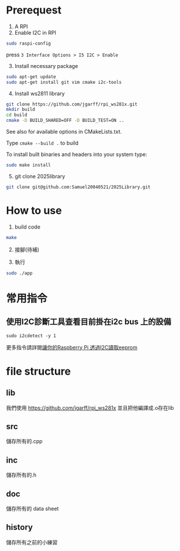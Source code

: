 # Prerequest
1. A RPI
2. Enable I2C in RPI
``` bash
sudo raspi-config
```
press `3 Interface Options > I5 I2C > Enable`

3. Install necessary package
``` bash
sudo apt-get update
sudo apt-get install git vim cmake i2c-tools
```

4. Install ws2811 library
``` bash
git clone https://github.com/jgarff/rpi_ws281x.git
mkdir build
cd build
cmake -D BUILD_SHARED=OFF -D BUILD_TEST=ON ..
```
See also for available options in CMakeLists.txt.

Type `cmake --build .` to build

To install built binaries and headers into your system type:
```bash
sudo make install
```

5. git clone 2025library 
```bash
git clone git@github.com:Samuel20040521/2025Library.git
```
# How to use
1. build code
```bash
make
```
2. 接腳(待補)

3. 執行
```bash
sudo ./app
```

# 常用指令
## 使用I2C診斷工具查看目前掛在i2c bus 上的設備
```
sudo i2cdetect -y 1
```
更多指令請詳閱[讓你的Raspberry Pi 透過I2C讀取eeprom](https://coldnew.github.io/f0528f55/)


# file structure
## lib
我們使用 https://github.com/jgarff/rpi_ws281x 並且把他編譯成.o存在lib

## src
儲存所有的.cpp

## inc
儲存所有的.h

## doc
儲存所有的 data sheet

## history
儲存所有之前的小練習
